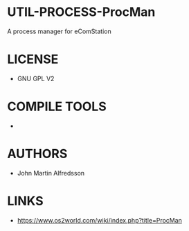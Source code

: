 UTIL-PROCESS-ProcMan
====================
A process manager for eComStation

LICENSE
===============
* GNU GPL V2

COMPILE TOOLS
===============
* 

AUTHORS
===============
* John Martin Alfredsson

LINKS
===============
* https://www.os2world.com/wiki/index.php?title=ProcMan
